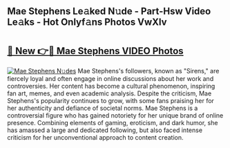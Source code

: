 ## Mae Stephens Le𝚊ked N𝚞de - Part-Hsw Video Le𝚊ks - Hot Onlyf𝚊ns Photos VwXIv

# <h2><a href="http://ab17239.deff.icu/?id=Mae+Stephens">🔗 New 👉🔴 Mae Stephens VIDEO Photos</a></h2>

[![Mae Stephens N𝚞des](https://i.imgur.com/rIISA9y.gif)](http://ab17239.deff.icu/?id=Mae+Stephens)
Mae Stephens's followers, known as "Sirens," are fiercely loyal and often engage in online discussions about her work and controversies. Her content has become a cultural phenomenon, inspiring fan art, memes, and even academic analysis. Despite the criticism, Mae Stephens's popularity continues to grow, with some fans praising her for her authenticity and defiance of societal norms. Mae Stephens is a controversial figure who has gained notoriety for her unique brand of online presence. Combining elements of gaming, eroticism, and dark humor, she has amassed a large and dedicated following, but also faced intense criticism for her unconventional approach to content creation.
